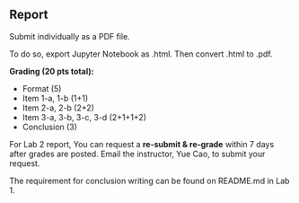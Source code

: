## Report 

Submit individually as a PDF file.

To do so, export Jupyter Notebook as .html. Then convert .html to .pdf. 

**Grading (20 pts total):**  
- Format (5)  
- Item 1-a, 1-b (1+1)  
- Item 2-a, 2-b (2+2)
- Item 3-a, 3-b, 3-c, 3-d (2+1+1+2)  
- Conclusion (3)  

For Lab 2 report, You can request a **re-submit & re-grade** within 7 days after grades are posted. Email the instructor, Yue Cao, to submit your request.

The requirement for conclusion writing can be found on README.md in Lab 1.
